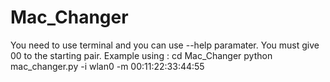 # Mac_Changer
You need to use terminal and you can use --help paramater.
You must give 00 to the starting pair.
Example using :
cd Mac_Changer
python mac_changer.py -i wlan0 -m 00:11:22:33:44:55


